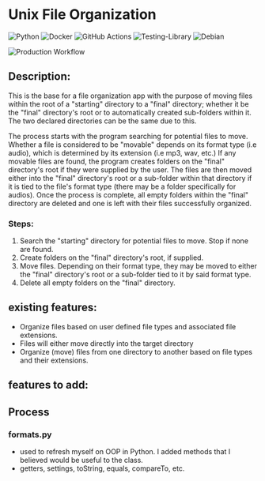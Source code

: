 # Unix File Organization


![Python](https://img.shields.io/badge/python-3670A0?style=for-the-badge&logo=python&logoColor=ffdd54)
![Docker](https://img.shields.io/badge/docker-%230db7ed.svg?style=for-the-badge&logo=docker&logoColor=white)
![GitHub Actions](https://img.shields.io/badge/github%20actions-%232671E5.svg?style=for-the-badge&logo=githubactions&logoColor=white)
![Testing-Library](https://img.shields.io/badge/-TestingLibrary-%23E33332?style=for-the-badge&logo=testing-library&logoColor=white)
![Debian](https://img.shields.io/badge/Debian-D70A53?style=for-the-badge&logo=debian&logoColor=white)


![Production Workflow](https://github.com/rod608/fileorg_oop_docker/actions/workflows/prod.yml/badge.svg)

## Description:
This is the base for a file organization app with the purpose of moving files within the root of a "starting" directory to a "final" directory; 
whether it be the "final" directory's root or to automatically created sub-folders within it. The two declared directories can be the same due to this.

The process starts with the program searching for potential files to move. Whether a file is considered to be "movable" depends on its format type 
(i.e audio), which is determined by its extension (i.e mp3, wav, etc.) If any movable files are found, the program creates folders on the 
"final" directory's root if they were supplied by the user. The files are then moved either into the "final" directory's root or a sub-folder 
within that directory if it is tied to the file's format type (there may be a folder specifically for audios). Once the process is complete, 
all empty folders within the "final" directory are deleted and one is left with their files successfully organized.

### Steps:
1) Search the "starting" directory for potential files to move. Stop if none are found.
2) Create folders on the "final" directory's root, if supplied.
3) Move files. Depending on their format type, they may be moved to either the "final" directory's root or a sub-folder tied to it by said format type.
4) Delete all empty folders on the "final" directory.

## existing features:
- Organize files based on user defined file types and associated file extensions.
- Files will either move directly into the target directory 
- Organize (move) files from one directory to another based on file types and their extensions.

## features to add:

## Process
### formats.py
- used to refresh myself on OOP in Python. I added methods that I believed would be useful to the class.
- getters, settings, toString, equals, compareTo, etc.